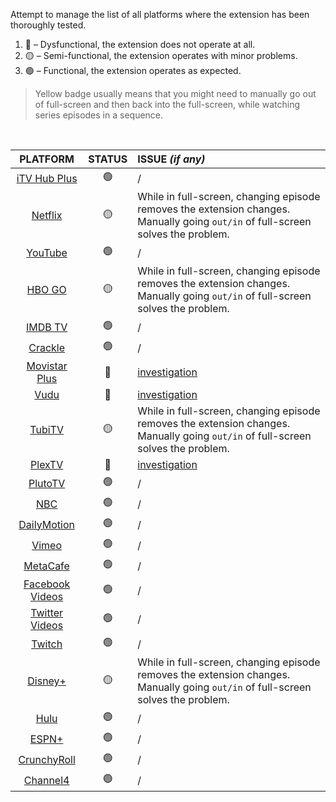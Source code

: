 Attempt to manage the list of all platforms where the extension has been thoroughly tested.

1. 🔴 – Dysfunctional, the extension does not operate at all.
2. 🟡 – Semi-functional, the extension operates with minor problems.
3. 🟢 – Functional, the extension operates as expected.

> Yellow badge usually means that you might need to manually go out of full-screen and then back into the full-screen, while watching series episodes in a sequence.

<br>

| PLATFORM | STATUS | ISSUE _(if any)_ |
| :---: | :---: | :--- |
| [iTV Hub Plus](https://www.itv.com/) | 🟢 | / |
| [Netflix](https://www.netflix.com/) | 🟡 | While in full-screen, changing episode removes the extension changes. Manually going `out/in` of full-screen solves the problem. |
| [YouTube](https://www.youtube.com/) | 🟢 | / |
| [HBO GO](https://play.hbogo.com/) | 🟡 | While in full-screen, changing episode removes the extension changes. Manually going `out/in` of full-screen solves the problem. |
| [IMDB TV](https://www.imdb.com/tv/) | 🟢 | / |
| [Crackle](https://www.crackle.com/) | 🟢 | / |
| [Movistar Plus](https://ver.movistarplus.es/) | 🔴 | [investigation](https://github.com/dvlden/ultrawideo/issues/12#issuecomment-502765621) |
| [Vudu](https://www.vudu.com/) | 🔴 | [investigation](https://github.com/dvlden/ultrawideo/issues/19#issuecomment-524646724)
| [TubiTV](https://tubitv.com/) | 🟡 | While in full-screen, changing episode removes the extension changes. Manually going `out/in` of full-screen solves the problem. |
| [PlexTV](https://www.plex.tv/) | 🔴 | [investigation](https://github.com/dvlden/ultrawideo/issues/10) |
| [PlutoTV](https://pluto.tv/) | 🟢 | / |
| [NBC](https://www.nbc.com/) | 🟢 | / |
| [DailyMotion](https://www.dailymotion.com/) | 🟢 | / |
| [Vimeo](https://vimeo.com/) | 🟢 | / |
| [MetaCafe](https://www.metacafe.com/) | 🟢 | / |
| [Facebook Videos](https://www.facebook.com/watch) | 🟢 | / |
| [Twitter Videos](https://twitter.com/twittervideo) | 🟢 | / |
| [Twitch](https://www.twitch.tv/) | 🟢 | / |
| [Disney+](https://www.disneyplus.com/) | 🟡 | While in full-screen, changing episode removes the extension changes. Manually going `out/in` of full-screen solves the problem. |
| [Hulu](https://www.hulu.com/) | 🟢 | / |
| [ESPN+](https://plus.espn.com/) | 🟢 | / |
| [CrunchyRoll](https://www.crunchyroll.com) | 🟢 | / |
| [Channel4](https://www.channel4.com) | 🟢 | / |
